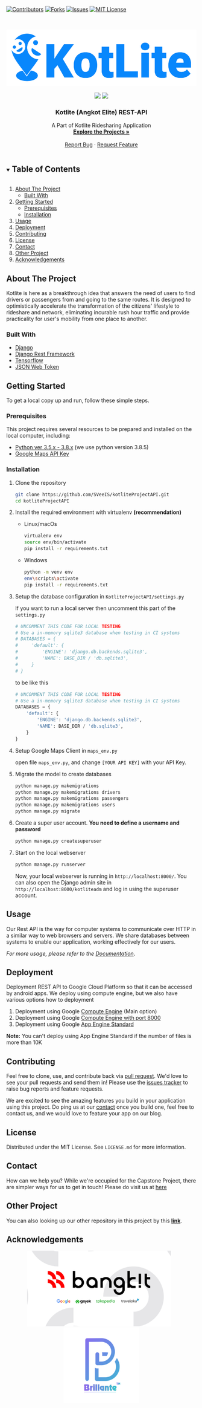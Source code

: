 <!--
*** Thanks for checking out the Best-README-Template. If you have a suggestion
*** that would make this better, please fork the repo and create a pull request
*** or simply open an issue with the tag "enhancement".
*** Thanks again! Now go create something AMAZING! :D
***
***
***
*** To avoid retyping too much info. Do a search and replace for the following:
*** github_username, repo_name, twitter_handle, email, project_title, project_description
-->

<!-- PROJECT SHIELDS -->
<!--
*** I'm using markdown "reference style" links for readability.
*** Reference links are enclosed in brackets [ ] instead of parentheses ( ).
*** See the bottom of this document for the declaration of the reference variables
*** for contributors-url, forks-url, etc. This is an optional, concise syntax you may use.
*** https://www.markdownguide.org/basic-syntax/#reference-style-links
-->

[![Contributors][contributors-shield]][contributors-url]
[![Forks][forks-shield]][forks-url]
[![Issues][issues-shield]][issues-url]
[![MIT License][license-shield]][license-url]

<!-- PROJECT LOGO -->
<br />
<p align="center">
  <a href="https://github.com/SVeeIS/kotliteProjectAPI">
    <img src="assets/kotlite_logo.png" alt="kotliteLogo" height="150">
  </a>

  <p align="center">
    <img src="https://img.shields.io/badge/Team-Brillante-9e83fc">
    <img src="https://img.shields.io/badge/ID-BA21_CAP0176-9e83fc?">
  </p>

  <h3 align="center">Kotlite (Angkot Elite) REST-API</h3>

  <p align="center">
    A Part of Kotlite Ridesharing Application
    <br />
    <a href="https://github.com/github_username/repo_name"><strong>Explore the Projects »</strong></a>
    <br />
    <br />
    <!-- <a href="https://github.com/github_username/repo_name">View Demo</a>
    · -->
    <a href="https://github.com/SVeeIS/kotliteProjectAPI/issues">Report Bug</a>
    ·
    <a href="https://github.com/SVeeIS/kotliteProjectAPI/issues">Request Feature</a>
  </p>
</p>

<!-- TABLE OF CONTENTS -->
<details open="open">
  <summary><h2 style="display: inline-block">Table of Contents</h2></summary>
  <ol>
    <li>
      <a href="#about-the-project">About The Project</a>
      <ul>
        <li><a href="#built-with">Built With</a></li>
      </ul>
    </li>
    <li>
      <a href="#getting-started">Getting Started</a>
      <ul>
        <li><a href="#prerequisites">Prerequisites</a></li>
        <li><a href="#installation">Installation</a></li>
      </ul>
    </li>
    <li><a href="#usage">Usage</a></li>
    <li><a href="#deployment">Deployment</a></li>
    <li><a href="#contributing">Contributing</a></li>
    <li><a href="#license">License</a></li>
    <li><a href="#contact">Contact</a></li>
    <li><a href="#other-project">Other Project</a></li>
    <li><a href="#acknowledgements">Acknowledgements</a></li>
  </ol>
</details>

<!-- ABOUT THE PROJECT -->

## About The Project

<!-- [![Product Name Screen Shot][product-screenshot]](https://example.com) -->

<!-- Here's a blank template to get started:
**To avoid retyping too much info. Do a search and replace with your text editor for the following:**
`github_username`, `repo_name`, `twitter_handle`, `email`, `project_title`, `project_description` -->

Kotlite is here as a breakthrough idea that answers the need of users to find drivers or passengers from and going to the same routes. It is designed to optimistically accelerate the transformation of the citizens' lifestyle to rideshare and network, eliminating incurable rush hour traffic and provide practicality for user's mobility from one place to another.

<!-- ini bagian teknisnya -->

### Built With

- [Django](https://www.djangoproject.com/)
- [Django Rest Framework](https://www.django-rest-framework.org/)
- [Tensorflow](https://www.tensorflow.org/)
- [JSON Web Token](https://jwt.io/)

<!-- GETTING STARTED -->

## Getting Started

To get a local copy up and run, follow these simple steps.

### Prerequisites

This project requires several resources to be prepared and installed on the local computer, including:

- [Python ver 3.5.x - 3.8.x](https://www.python.org/downloads/) (we use python version 3.8.5)
- [Google Maps API Key](https://developers.google.com/maps)

### Installation

1. Clone the repository
   ```sh
   git clone https://github.com/SVeeIS/kotliteProjectAPI.git
   cd kotliteProjectAPI
   ```
2. Install the required environment with virtualenv **(recommendation)**

   - Linux/macOs
     ```sh
     virtualenv env
     source env/bin/activate
     pip install -r requirements.txt
     ```
   - Windows
     ```sh
     python -m venv env
     env\scripts\activate
     pip install -r requirements.txt
     ```

3. Setup the database configuration in `KotliteProjectAPI/settings.py`

   If you want to run a local server then uncomment this part of the `settings.py`

   ```python
   # UNCOMMENT THIS CODE FOR LOCAL TESTING
   # Use a in-memory sqlite3 database when testing in CI systems
   # DATABASES = {
   #     'default': {
   #         'ENGINE': 'django.db.backends.sqlite3',
   #         'NAME': BASE_DIR / 'db.sqlite3',
   #     }
   # }
   ```

   to be like this

   ```python
   # UNCOMMENT THIS CODE FOR LOCAL TESTING
   # Use a in-memory sqlite3 database when testing in CI systems
   DATABASES = {
       'default': {
           'ENGINE': 'django.db.backends.sqlite3',
           'NAME': BASE_DIR / 'db.sqlite3',
       }
   }
   ```

4. Setup Google Maps Client in `maps_env.py`

   open file `maps_env.py`, and change `[YOUR API KEY]` with your API Key.

5. Migrate the model to create databases

   ```sh
   python manage.py makemigrations
   python manage.py makemigrations drivers
   python manage.py makemigrations passengers
   python manage.py makemigrations users
   python manage.py migrate
   ```

6. Create a super user account. **You need to define a username and password**

   ```sh
   python manage.py createsuperuser
   ```

7. Start on the local webserver

   ```sh
   python manage.py runserver
   ```

   Now, your local webserver is running in `http://localhost:8000/`. You can also open the Django admin site in `http://localhost:8000/kotliteadm` and log in using the superuser account.

<!-- USAGE EXAMPLES -->

## Usage

Our Rest API is the way for computer systems to communicate over HTTP in a similar way to web browsers and servers. We share databases between systems to enable our application, working effectively for our users.

_For more usage, please refer to the [Documentation](http://kotlite.xyz/docs/)_.

<!-- CONTRIBUTING -->

## Deployment

Deployment REST API to Google Cloud Platform so that it can be accessed by android apps. We deploy using compute engine, but we also have various options how to deployment

1. Deployment using Google [Compute Engine](https://github.com/SVeeIS/kotliteProjectAPI/blob/master/GCE.md) (Main option)
2. Deployment using Google [Compute Engine with port 8000](https://github.com/SVeeIS/kotliteProjectAPI/blob/master/GCE%20with%20port%208000.md)
3. Deployment using Google [App Engine Standard](https://github.com/SVeeIS/kotliteProjectAPI/blob/master/GAE.md)

<b>Note:</b> You can't deploy using App Engine Standard if the number of files is more than 10K

## Contributing

Feel free to clone, use, and contribute back via [pull request](https://docs.github.com/en/github/collaborating-with-pull-requests/proposing-changes-to-your-work-with-pull-requests/about-pull-requests). We'd love to see your pull requests and send them in! Please use the [issues tracker](https://github.com/SVeeIS/kotliteProjectAPI/issues) to raise bug reports and feature requests.

We are excited to see the amazing features you build in your application using this project. Do ping us at our [contact](#contact) once you build one, feel free to contact us, and we would love to feature your app on our blog.

<!-- LICENSE -->

## License

Distributed under the MIT License. See `LICENSE.md` for more information.

<!-- CONTACT -->

## Contact

How can we help you? While we're occupied for the Capstone Project, there are simpler ways for us to get in touch! Please do visit us at [here](https://github.com/dzaarsyd/B21-CAP0176#team-members)

## Other Project

You can also looking up our other repository in this project by this [**link**](https://github.com/dzaarsyd/B21-CAP0176).

<!-- ACKNOWLEDGEMENTS -->

## Acknowledgements

<p align="center">
  <img src="assets/bangkit.png" height="200"></img>&nbsp; &nbsp;<img src="assets/brillante_logos.png" height="200">
</p>

<!-- MARKDOWN LINKS & IMAGES -->
<!-- https://www.markdownguide.org/basic-syntax/#reference-style-links -->

[contributors-shield]: https://img.shields.io/github/contributors/SVeeIS/kotliteProjectAPI.svg?style=flat
[contributors-url]: https://github.com/SVeeIS/kotliteProjectAPI/graphs/contributors
[forks-shield]: https://img.shields.io/github/forks/SVeeIS/kotliteProjectAPI.svg?style=flat
[forks-url]: https://github.com/SVeeIS/kotliteProjectAPI/network/members
[issues-shield]: https://img.shields.io/github/issues/SVeeIS/kotliteProjectAPI.svg?style=flat
[issues-url]: https://github.com/SVeeIS/kotliteProjectAPI/issues
[license-shield]: https://img.shields.io/github/license/SVeeIS/kotliteProjectAPI.svg?style=flat
[license-url]: https://github.com/SVeeIS/kotliteProjectAPI/blob/master/LICENSE.md

<!-- https://github.com/SVeeIS/kotliteProjectAPI -->
